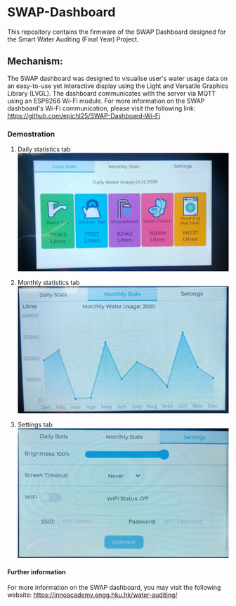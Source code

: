 # SWAP-Dashboard

This repository contains the firmware of the SWAP Dashboard designed for the Smart Water Auditing (Final Year) Project.


## Mechanism:

The SWAP dashboard was designed to visualise user's water usage data on an easy-to-use yet interactive display using the Light and Versatile Graphics Library (LVGL). The dashboard communicates with the server via MQTT using an ESP8266 Wi-Fi module. For more information on the SWAP dashboard's Wi-Fi communication, please visit the following link: https://github.com/epichl25/SWAP-Dashboard-Wi-Fi


### Demostration

1. Daily statistics tab
![Daily statistics tab](https://github.com/epichl25/SWAP_Dashboard/blob/main/Dashboard%20photos/tab%201.jpg)



2. Monthly statistics tab
![Daily statistics tab](https://github.com/epichl25/SWAP_Dashboard/blob/main/Dashboard%20photos/tab%202.jpg)



3. Settings tab
![Settings tab](https://github.com/epichl25/SWAP_Dashboard/blob/main/Dashboard%20photos/tab%203.jpg)


#### Further information
For more information on the SWAP dashboard, you may visit the following website: https://innoacademy.engg.hku.hk/water-auditing/
